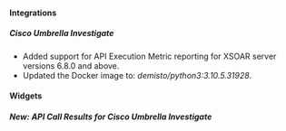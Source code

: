 
#### Integrations
##### Cisco Umbrella Investigate
- Added support for API Execution Metric reporting for XSOAR server versions 6.8.0 and above.
- Updated the Docker image to: *demisto/python3:3.10.5.31928*.

#### Widgets
##### New: API Call Results for Cisco Umbrella Investigate

